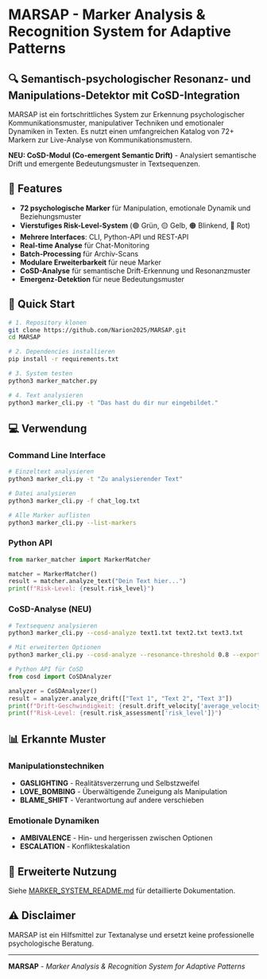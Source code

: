 # MARSAP - Marker Analysis & Recognition System for Adaptive Patterns

## 🔍 Semantisch-psychologischer Resonanz- und Manipulations-Detektor mit CoSD-Integration

MARSAP ist ein fortschrittliches System zur Erkennung psychologischer Kommunikationsmuster, manipulativer Techniken und emotionaler Dynamiken in Texten. Es nutzt einen umfangreichen Katalog von 72+ Markern zur Live-Analyse von Kommunikationsmustern.

**NEU: CoSD-Modul (Co-emergent Semantic Drift)** - Analysiert semantische Drift und emergente Bedeutungsmuster in Textsequenzen.

## 🎯 Features

- **72 psychologische Marker** für Manipulation, emotionale Dynamik und Beziehungsmuster
- **Vierstufiges Risk-Level-System** (🟢 Grün, 🟡 Gelb, 🟠 Blinkend, 🔴 Rot)
- **Mehrere Interfaces**: CLI, Python-API und REST-API
- **Real-time Analyse** für Chat-Monitoring
- **Batch-Processing** für Archiv-Scans
- **Modulare Erweiterbarkeit** für neue Marker
- **CoSD-Analyse** für semantische Drift-Erkennung und Resonanzmuster
- **Emergenz-Detektion** für neue Bedeutungsmuster

## 🚀 Quick Start

```bash
# 1. Repository klonen
git clone https://github.com/Narion2025/MARSAP.git
cd MARSAP

# 2. Dependencies installieren
pip install -r requirements.txt

# 3. System testen
python3 marker_matcher.py

# 4. Text analysieren
python3 marker_cli.py -t "Das hast du dir nur eingebildet."
```

## 💻 Verwendung

### Command Line Interface
```bash
# Einzeltext analysieren
python3 marker_cli.py -t "Zu analysierender Text"

# Datei analysieren
python3 marker_cli.py -f chat_log.txt

# Alle Marker auflisten
python3 marker_cli.py --list-markers
```

### Python API
```python
from marker_matcher import MarkerMatcher

matcher = MarkerMatcher()
result = matcher.analyze_text("Dein Text hier...")
print(f"Risk-Level: {result.risk_level}")
```

### CoSD-Analyse (NEU)
```bash
# Textsequenz analysieren
python3 marker_cli.py --cosd-analyze text1.txt text2.txt text3.txt

# Mit erweiterten Optionen
python3 marker_cli.py --cosd-analyze --resonance-threshold 0.8 --export cosd_result.json text*.txt
```

```python
# Python API für CoSD
from cosd import CoSDAnalyzer

analyzer = CoSDAnalyzer()
result = analyzer.analyze_drift(["Text 1", "Text 2", "Text 3"])
print(f"Drift-Geschwindigkeit: {result.drift_velocity['average_velocity']:.3f}")
print(f"Risk-Level: {result.risk_assessment['risk_level']}")
```

## 📊 Erkannte Muster

### Manipulationstechniken
- **GASLIGHTING** - Realitätsverzerrung und Selbstzweifel
- **LOVE_BOMBING** - Überwältigende Zuneigung als Manipulation  
- **BLAME_SHIFT** - Verantwortung auf andere verschieben

### Emotionale Dynamiken
- **AMBIVALENCE** - Hin- und hergerissen zwischen Optionen
- **ESCALATION** - Konflikteskalation

## 🔧 Erweiterte Nutzung

Siehe [MARKER_SYSTEM_README.md](MARKER_SYSTEM_README.md) für detaillierte Dokumentation.

## ⚠️ Disclaimer

MARSAP ist ein Hilfsmittel zur Textanalyse und ersetzt keine professionelle psychologische Beratung.

---

**MARSAP** - *Marker Analysis & Recognition System for Adaptive Patterns*
